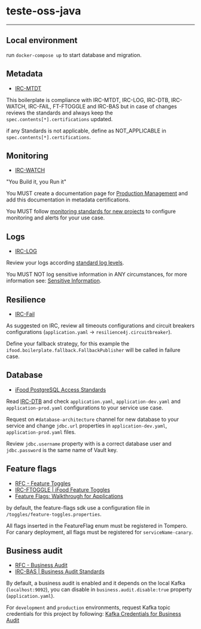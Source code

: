 # teste-oss-java

----

## Local environment

run `docker-compose up` to start database and migration.

## Metadata 
- [IRC-MTDT](https://rwondemand.atlassian.net/wiki/spaces/EN/pages/1331003434/Metadata+Spec)

This boilerplate is compliance with IRC-MTDT, IRC-LOG, IRC-DTB, IRC-WATCH, IRC-FAIL, FT-FTOGGLE and IRC-BAS but in case of changes reviews the standards and always keep the `spec.contents[*].certifications` updated.

if any Standards is not applicable, define as NOT_APPLICABLE in `spec.contents[*].certifications`.

## Monitoring 
- [IRC-WATCH](https://rwondemand.atlassian.net/wiki/spaces/EN/pages/1975550546/RFC+-+Monitoring)

"You Build it, you Run it"

You MUST create a documentation page for [Production Management](https://rwondemand.atlassian.net/wiki/spaces/EN/pages/1226212204/Documenta+o+de+Gest+o+de+Produ+o+de+Servi+o.) and add this documentation in metadata certifications.

You MUST follow [monitoring standards for new projects](https://rwondemand.atlassian.net/wiki/spaces/EN/pages/1105723464/Padr+o+de+Monitora+o#Novos-Projetos) to configure monitoring and alerts for your use case.

## Logs 
- [IRC-LOG](https://rwondemand.atlassian.net/wiki/spaces/EN/pages/101449784/iFood+Logging+Standards)

Review your logs according [standard log levels](https://rwondemand.atlassian.net/wiki/spaces/EN/pages/101449784/iFood+Logging+Standards#LoggingGuide-LogLevels).

You MUST NOT log sensitive information in ANY circumstances, for more information see: [Sensitive Information](https://rwondemand.atlassian.net/wiki/spaces/EN/pages/101449784/iFood+Logging+Standards#Sensitive-information).

## Resilience
- [IRC-Fail](https://rwondemand.atlassian.net/wiki/spaces/EN/pages/1070301386/Resilience)

As suggested on IRC, review all timeouts configurations and circuit breakers configurations (`application.yaml` -> `resilience4j.circuitbreaker`).

Define your fallback strategy, for this example the `ifood.boilerplate.fallback.FallbackPublisher` will be called in failure case.

## Database
- [iFood PostgreSQL Access Standards](https://rwondemand.atlassian.net/wiki/spaces/EN/pages/1102381109/iFood+PostgreSQL+Access+Standards)

Read [IRC-DTB](https://rwondemand.atlassian.net/wiki/spaces/EN/pages/1102381109/iFood+PostgreSQL+Access+Standards) and check `application.yaml`, `application-dev.yaml` and `application-prod.yaml` configurations to your service use case.

Request on `#database-architecture` channel for new database to your service and change `jdbc.url` properties in `application-dev.yaml`, `application-prod.yaml` files.

Review `jdbc.username` property with is a correct database user and `jdbc.password` is the same name of Vault key.

## Feature flags
- [RFC - Feature Toggles](https://rwondemand.atlassian.net/wiki/spaces/EN/pages/1455849687/RFC+-+Feature+Toggles)
- [IRC-FTOGGLE | iFood Feature Toggles](https://rwondemand.atlassian.net/wiki/spaces/EN/pages/2402190209/IRC-FTOGGLE+iFood+Feature+Toggles)
- [Feature Flags: Walkthrough for Applications](https://rwondemand.atlassian.net/wiki/spaces/EN/pages/1801684812/Feature+Flags+Walkthrough+for+Applications)

by default, the feature-flags sdk use a configuration file in `/toggles/feature-toggles.properties`.

All flags inserted in the FeatureFlag enum must be registered in Tompero. For canary deployment, all flags must be registered for `serviceName-canary`.

## Business audit

- [RFC - Business Audit](https://rwondemand.atlassian.net/wiki/spaces/EN/pages/1710260522/RFC+-+Business+Audit)
- [IRC-BAS | Business Audit Standards](https://rwondemand.atlassian.net/wiki/spaces/EN/pages/1985840021/IRC-BAS+%7C+Business+Audit+Standards)

By default, a business audit is enabled and it depends on the local Kafka (`localhost:9092`), you can disable in `business.audit.disable:true` property (`application.yaml`).

For `development` and `production` environments, request Kafka topic credentials for this project by following: [Kafka Credentials for Business Audit](https://rwondemand.atlassian.net/wiki/spaces/EN/pages/2602893348/Credentials+for+Business+Audit+Kafka+Topic)